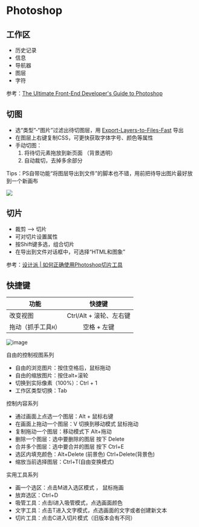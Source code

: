 # Photoshop
## 工作区
- 历史记录
- 信息
- 导航器
- 图层
- 字符

参考：[The Ultimate Front-End Developer's Guide to Photoshop](https://netguru.co/blog/photoshop-for-front-end-developers)
## 切图
- 选“类型”-“图片”过滤出待切图层，用 [Export-Layers-to-Files-Fast](https://github.com/jwa107/Photoshop-Export-Layers-to-Files-Fast/) 导出
- 在图层上右键复制CSS，可更快获取字体字号、颜色等属性
- 手动切图：
  1. 将待切元素拖放到新页面 （背景透明）
  2. 自动裁切，去掉多余部分

Tips：PS自带功能“将图层导出到文件”的脚本也不错，用前把待导出图片最好放到一个新画布

![](http://ww4.sinaimg.cn/large/4e5d3ea7jw1ex0m7pll8jj20vu0p5guz.jpg)
## 切片
- 裁剪 --> 切片
- 可对切片设置属性
- 按Shift键多选，组合切片
- 在导出到文件对话框中，可选择“HTML和图象”

参考：[设计派 | 如何正确使用Photoshop切片工具](http://www.shejipai.cn/image-slicing-photoshop.html)
## 快捷键

| 功能 | 快捷键 |
| --- | :-: |
| 改变视图 | Ctrl/Alt + 滚轮、左右键 |
| 拖动（抓手工具`H`） | 空格 + 左键 |

![image](https://cloud.githubusercontent.com/assets/3146103/8339663/b37fdece-1aeb-11e5-9c29-408a710ff76d.png)

自由的控制视图系列
- 自由的浏览图片：按住空格后，鼠标拖动
- 自由的缩放图片：按住alt+滚轮
- 切换到实际像素（100%）：Ctrl + 1
- 工作区类型切换：Tab

控制内容系列
- 通过画面上点选一个图层：Alt + 鼠标右键
- 在画面上拖动一个图层：V 切换到移动模式 鼠标拖动
- 复制拖动一个图层：移动模式下 Alt+拖动
- 删除一个图层：选中要删除的图层 按下 Delete
- 合并多个图层：选中要合并的图层 按下 Ctrl+E
- 选区内填充颜色：Alt+Delete (前景色) Ctrl+Delete(背景色)
- 缩放当前选择图层：Ctrl+T(自由变换模式)

实用工具系列
- 画一个选区：点击M进入选区模式 ， 鼠标拖画
- 放弃选区：Ctrl+D
- 吸管工具：点击I进入吸管模式，点选画面颜色
- 文字工具：点击T进入文字模式，点选画面的文字或者创建新文本
- 切片工具：点击C进入切片模式（旧版本会有不同）
